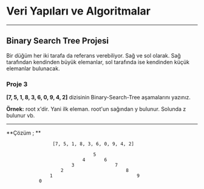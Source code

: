 # Veri Yapıları ve Algoritmalar

------------

## Binary Search Tree Projesi
Bir düğüm her iki tarafa da referans verebiliyor. Sağ ve sol olarak. Sağ tarafından kendinden büyük elemanlar, sol tarafında ise kendinden küçük elemanlar bulunacak.

### Proje 3

**[7, 5, 1, 8, 3, 6, 0, 9, 4, 2]** dizisinin Binary-Search-Tree aşamalarını yazınız.

**Örnek:** root x'dir. Yani ilk eleman. root'un sağından y bulunur. Solunda z bulunur vb.

------------
**Çözüm ; **

					 [7, 5, 1, 8, 3, 6, 0, 9, 4, 2]
					 
					 				5
								4		6
							3				7
						2						8
					1								9
				0
